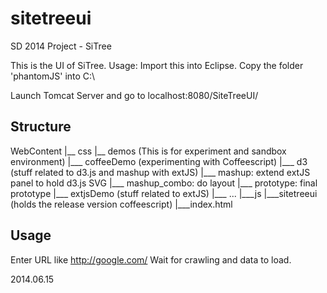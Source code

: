 sitetreeui
==========

SD 2014 Project - SiTree

This is the UI of SiTree.
Usage: Import this into Eclipse.
Copy the folder 'phantomJS' into C:\

Launch Tomcat Server and go to localhost:8080/SiteTreeUI/

Structure
---------

WebContent
|__ css
|__ demos (This is for experiment and sandbox environment)
	|___ coffeeDemo (experimenting with Coffeescript)
	|___ d3 (stuff related to d3.js and mashup with extJS)
		|___ mashup: extend extJS panel to hold d3.js SVG
		|___ mashup_combo: do layout
		|___ prototype: final prototype
	|___ extjsDemo (stuff related to extJS)
	|___ ...
|___js
|___sitetreeui (holds the release version coffeescript)
|___index.html

Usage
-----

Enter URL like http://google.com/
Wait for crawling and data to load.

2014.06.15
